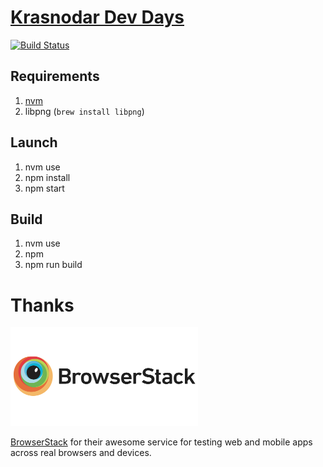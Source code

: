 # [Krasnodar Dev Days](https://krddevdays.ru)

[![Build Status](https://travis-ci.org/krddevdays/krddevdays.ru.svg?branch=master)](https://travis-ci.org/krddevdays/krddevdays.ru)

## Requirements

1. [nvm](https://github.com/creationix/nvm)
1. libpng (`brew install libpng`)

## Launch

1. nvm use
1. npm install
1. npm start

## Build

1. nvm use
1. npm
1. npm run build

# Thanks

[<img src="./browserstack.png" width="300px"/>](https://www.browserstack.com)

[BrowserStack](https://www.browserstack.com) for their awesome service for testing web and mobile apps across real browsers and devices.